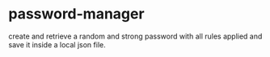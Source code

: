 # password-manager
create and retrieve a random and strong password with all rules applied and save it inside a local json file.
